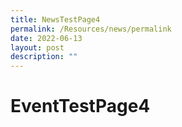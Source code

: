 ```yaml
---
title: NewsTestPage4
permalink: /Resources/news/permalink
date: 2022-06-13
layout: post
description: ""
---
```


# EventTestPage4